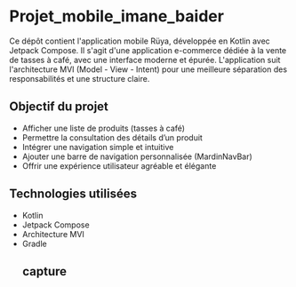 # Projet_mobile_imane_baider

Ce dépôt contient l'application mobile Rüya, développée en Kotlin avec Jetpack Compose. Il s'agit d'une application e-commerce dédiée à la vente de tasses à café, avec une interface moderne et épurée. L'application suit l'architecture MVI (Model - View - Intent) pour une meilleure séparation des responsabilités et une structure claire.

## Objectif du projet

- Afficher une liste de produits (tasses à café)
- Permettre la consultation des détails d’un produit
- Intégrer une navigation simple et intuitive
- Ajouter une barre de navigation personnalisée (MardinNavBar)
- Offrir une expérience utilisateur agréable et élégante

## Technologies utilisées

- Kotlin
- Jetpack Compose
- Architecture MVI
- Gradle
  ## capture 
